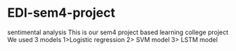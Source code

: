 # EDI-sem4-project
sentimental analysis
This is our sem4 project based learning college project
We used 3 models
1>Logistic regression
2> SVM model
3> LSTM model

